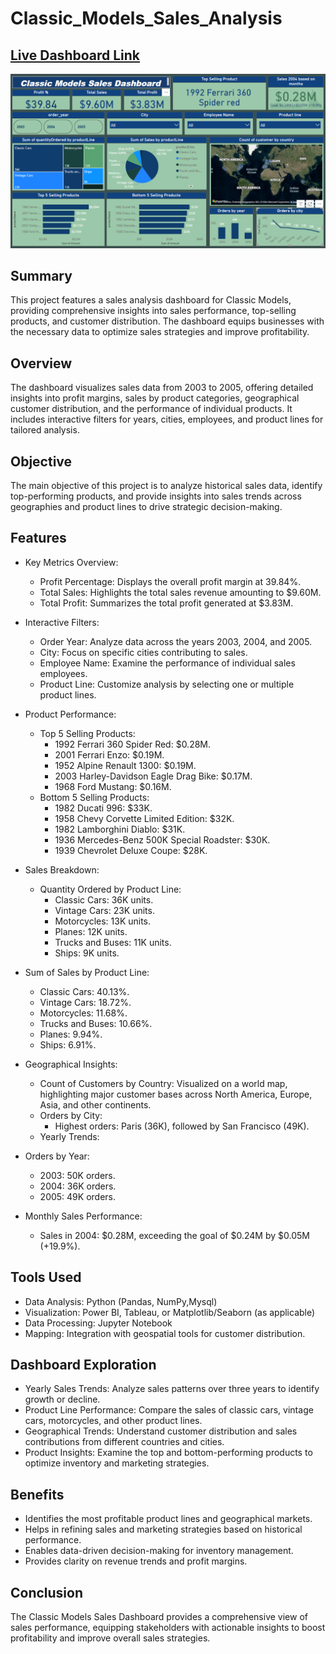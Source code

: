 # Classic_Models_Sales_Analysis
## [Live Dashboard Link](https://app.powerbi.com/groups/me/reports/1c4c8dd6-986c-421a-977c-3be71bb4261e/ReportSection?experience=power-bi)

![Project](https://github.com/Vishwastanwar/Classic_models_analysis/blob/main/dashboard_image.png)

## Summary
This project features a sales analysis dashboard for Classic Models, providing comprehensive insights into sales performance, top-selling products, and customer distribution. The dashboard equips businesses with the necessary data to optimize sales strategies and improve profitability.

## Overview
The dashboard visualizes sales data from 2003 to 2005, offering detailed insights into profit margins, sales by product categories, geographical customer distribution, and the performance of individual products. It includes interactive filters for years, cities, employees, and product lines for tailored analysis.

## Objective
The main objective of this project is to analyze historical sales data, identify top-performing products, and provide insights into sales trends across geographies and product lines to drive strategic decision-making.

## Features
- Key Metrics Overview:
   - Profit Percentage: Displays the overall profit margin at 39.84%.
   - Total Sales: Highlights the total sales revenue amounting to $9.60M.
   - Total Profit: Summarizes the total profit generated at $3.83M.
- Interactive Filters:
   - Order Year: Analyze data across the years 2003, 2004, and 2005.
   - City: Focus on specific cities contributing to sales.
   - Employee Name: Examine the performance of individual sales employees.
   - Product Line: Customize analysis by selecting one or multiple product lines.
- Product Performance:
   - Top 5 Selling Products:
      - 1992 Ferrari 360 Spider Red: $0.28M.
      - 2001 Ferrari Enzo: $0.19M.
      - 1952 Alpine Renault 1300: $0.19M.
      - 2003 Harley-Davidson Eagle Drag Bike: $0.17M.
      - 1968 Ford Mustang: $0.16M.
  - Bottom 5 Selling Products:
      - 1982 Ducati 996: $33K.
      - 1958 Chevy Corvette Limited Edition: $32K.
      - 1982 Lamborghini Diablo: $31K.
      - 1936 Mercedes-Benz 500K Special Roadster: $30K.
      - 1939 Chevrolet Deluxe Coupe: $28K.
- Sales Breakdown:
   - Quantity Ordered by Product Line:
      - Classic Cars: 36K units.
      - Vintage Cars: 23K units.
      - Motorcycles: 13K units.
      - Planes: 12K units.
      - Trucks and Buses: 11K units.
      - Ships: 9K units.
- Sum of Sales by Product Line:
  - Classic Cars: 40.13%.
  - Vintage Cars: 18.72%.
  - Motorcycles: 11.68%.
  - Trucks and Buses: 10.66%.
  - Planes: 9.94%.
  - Ships: 6.91%.
- Geographical Insights:
  - Count of Customers by Country: Visualized on a world map, highlighting major customer bases across North America, Europe, Asia, and other continents.
  - Orders by City:
     - Highest orders: Paris (36K), followed by San Francisco (49K).
  - Yearly Trends:

- Orders by Year:
  - 2003: 50K orders.
  - 2004: 36K orders.
  - 2005: 49K orders.
- Monthly Sales Performance:
  - Sales in 2004: $0.28M, exceeding the goal of $0.24M by $0.05M (+19.9%).

## Tools Used
 - Data Analysis: Python (Pandas, NumPy,Mysql)
 - Visualization: Power BI, Tableau, or Matplotlib/Seaborn (as applicable)
 - Data Processing: Jupyter Notebook
 - Mapping: Integration with geospatial tools for customer distribution.
## Dashboard Exploration
 - Yearly Sales Trends: Analyze sales patterns over three years to identify growth or decline.
 - Product Line Performance: Compare the sales of classic cars, vintage cars, motorcycles, and other product lines.
 - Geographical Trends: Understand customer distribution and sales contributions from different countries and cities.
 - Product Insights: Examine the top and bottom-performing products to optimize inventory and marketing strategies.

## Benefits
 - Identifies the most profitable product lines and geographical markets.
 - Helps in refining sales and marketing strategies based on historical performance.
 - Enables data-driven decision-making for inventory management.
 - Provides clarity on revenue trends and profit margins.
## Conclusion
The Classic Models Sales Dashboard provides a comprehensive view of sales performance, equipping stakeholders with actionable insights to boost profitability and improve overall sales strategies.
